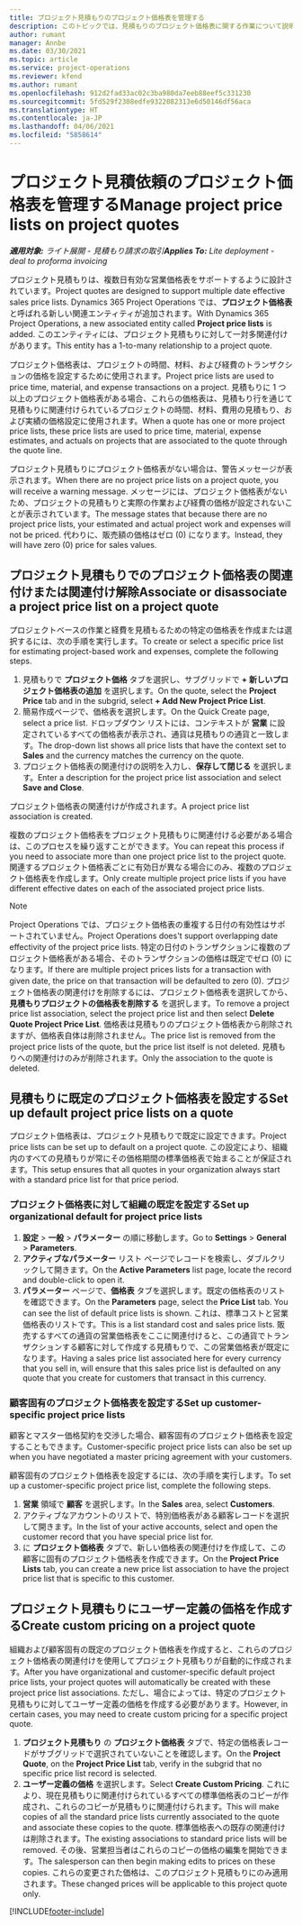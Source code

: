 ```yaml
---
title: プロジェクト見積もりのプロジェクト価格表を管理する
description: このトピックでは、見積もりのプロジェクト価格表に関する作業について説明します。
author: rumant
manager: Annbe
ms.date: 03/30/2021
ms.topic: article
ms.service: project-operations
ms.reviewer: kfend
ms.author: rumant
ms.openlocfilehash: 912d2fad33ac02c3ba980da7eeb88eef5c331230
ms.sourcegitcommit: 5fd529f2308edfe9322082313e6d50146df56aca
ms.translationtype: HT
ms.contentlocale: ja-JP
ms.lasthandoff: 04/06/2021
ms.locfileid: "5858614"
---
```

# <a name="manage-project-price-lists-on-project-quotes"></a><span data-ttu-id="64f66-103">プロジェクト見積依頼のプロジェクト価格表を管理する</span><span class="sxs-lookup"><span data-stu-id="64f66-103">Manage project price lists on project quotes</span></span> 

<span data-ttu-id="64f66-104">_**適用対象:** ライト展開 - 見積もり請求の取引_</span><span class="sxs-lookup"><span data-stu-id="64f66-104">_**Applies To:** Lite deployment - deal to proforma invoicing_</span></span>

<span data-ttu-id="64f66-105">プロジェクト見積もりは、複数日有効な営業価格表をサポートするように設計されています。</span><span class="sxs-lookup"><span data-stu-id="64f66-105">Project quotes are designed to support multiple date effective sales price lists.</span></span> <span data-ttu-id="64f66-106">Dynamics 365 Project Operations では、**プロジェクト価格表** と呼ばれる新しい関連エンティティが追加されます。</span><span class="sxs-lookup"><span data-stu-id="64f66-106">With Dynamics 365 Project Operations, a new associated entity called **Project price lists** is added.</span></span> <span data-ttu-id="64f66-107">このエンティティには、プロジェクト見積もりに対して一対多関連付けがあります。</span><span class="sxs-lookup"><span data-stu-id="64f66-107">This entity has a 1-to-many relationship to a project quote.</span></span>

<span data-ttu-id="64f66-108">プロジェクト価格表は、プロジェクトの時間、材料、および経費のトランザクションの価格を設定するために使用されます。</span><span class="sxs-lookup"><span data-stu-id="64f66-108">Project price lists are used to price time, material, and expense transactions on a project.</span></span> <span data-ttu-id="64f66-109">見積もりに 1 つ以上のプロジェクト価格表がある場合、これらの価格表は、見積もり行を通じて見積もりに関連付けられているプロジェクトの時間、材料、費用の見積もり、および実績の価格設定に使用されます。</span><span class="sxs-lookup"><span data-stu-id="64f66-109">When a quote has one or more project price lists, these price lists are used to price time, material, expense estimates, and actuals on projects that are associated to the quote through the quote line.</span></span>

<span data-ttu-id="64f66-110">プロジェクト見積もりにプロジェクト価格表がない場合は、警告メッセージが表示されます。</span><span class="sxs-lookup"><span data-stu-id="64f66-110">When there are no project price lists on a project quote, you will receive a warning message.</span></span> <span data-ttu-id="64f66-111">メッセージには、プロジェクト価格表がないため、プロジェクトの見積もりと実際の作業および経費の価格が設定されないことが表示されています。</span><span class="sxs-lookup"><span data-stu-id="64f66-111">The message states that because there are no project price lists, your estimated and actual project work and expenses will not be priced.</span></span> <span data-ttu-id="64f66-112">代わりに、販売額の価格はゼロ (0) になります。</span><span class="sxs-lookup"><span data-stu-id="64f66-112">Instead, they will have zero (0) price for sales values.</span></span>

## <a name="associate-or-disassociate-a-project-price-list-on-a-project-quote"></a><span data-ttu-id="64f66-113">プロジェクト見積もりでのプロジェクト価格表の関連付けまたは関連付け解除</span><span class="sxs-lookup"><span data-stu-id="64f66-113">Associate or disassociate a project price list on a project quote</span></span>

<span data-ttu-id="64f66-114">プロジェクトベースの作業と経費を見積もるための特定の価格表を作成または選択するには、次の手順を実行します。</span><span class="sxs-lookup"><span data-stu-id="64f66-114">To create or select a specific price list for estimating project-based work and expenses, complete the following steps.</span></span>

1. <span data-ttu-id="64f66-115">見積もりで **プロジェクト価格** タブを選択し、サブグリッドで **+ 新しいプロジェクト価格表の追加** を選択します。</span><span class="sxs-lookup"><span data-stu-id="64f66-115">On the quote, select the **Project Price** tab and in the subgrid, select **+ Add New Project Price List**.</span></span>
2. <span data-ttu-id="64f66-116">簡易作成ページで、価格表を選択します。</span><span class="sxs-lookup"><span data-stu-id="64f66-116">On the Quick Create page, select a price list.</span></span> <span data-ttu-id="64f66-117">ドロップダウン リストには、コンテキストが **営業** に設定されているすべての価格表が表示され、通貨は見積もりの通貨と一致します。</span><span class="sxs-lookup"><span data-stu-id="64f66-117">The drop-down list shows all price lists that have the context set to **Sales** and the currency matches the currency on the quote.</span></span>
4. <span data-ttu-id="64f66-118">プロジェクト価格表の関連付けの説明を入力し、**保存して閉じる** を選択します。</span><span class="sxs-lookup"><span data-stu-id="64f66-118">Enter a description for the project price list association and select **Save and Close**.</span></span>

<span data-ttu-id="64f66-119">プロジェクト価格表の関連付けが作成されます。</span><span class="sxs-lookup"><span data-stu-id="64f66-119">A project price list association is created.</span></span>

<span data-ttu-id="64f66-120">複数のプロジェクト価格表をプロジェクト見積もりに関連付ける必要がある場合は、このプロセスを繰り返すことができます。</span><span class="sxs-lookup"><span data-stu-id="64f66-120">You can repeat this process if you need to associate more than one project price list to the project quote.</span></span> <span data-ttu-id="64f66-121">関連するプロジェクト価格表ごとに有効日が異なる場合にのみ、複数のプロジェクト価格表を作成します。</span><span class="sxs-lookup"><span data-stu-id="64f66-121">Only create multiple project price lists if you have different effective dates on each of the associated project price lists.</span></span>

> [!NOTE]
> <span data-ttu-id="64f66-122">Project Operations では、プロジェクト価格表の重複する日付の有効性はサポートされていません。</span><span class="sxs-lookup"><span data-stu-id="64f66-122">Project Operations does't support overlapping date effectivity of the project price lists.</span></span> <span data-ttu-id="64f66-123">特定の日付のトランザクションに複数のプロジェクト価格表がある場合、そのトランザクションの価格は既定でゼロ (0) になります。</span><span class="sxs-lookup"><span data-stu-id="64f66-123">If there are multiple project prices lists for a transaction with given date, the price on that transaction will be defaulted to zero (0).</span></span>
<span data-ttu-id="64f66-124">プロジェクト価格表の関連付けを削除するには、プロジェクト価格表を選択してから、**見積もりプロジェクトの価格表を削除する** を選択します。</span><span class="sxs-lookup"><span data-stu-id="64f66-124">To remove a project price list association, select the project price list and then select **Delete Quote Project Price List**.</span></span> <span data-ttu-id="64f66-125">価格表は見積もりのプロジェクト価格表から削除されますが、価格表自体は削除されません。</span><span class="sxs-lookup"><span data-stu-id="64f66-125">The price list is removed from the project price lists of the quote, but the price list itself is not deleted.</span></span> <span data-ttu-id="64f66-126">見積もりへの関連付けのみが削除されます。</span><span class="sxs-lookup"><span data-stu-id="64f66-126">Only the association to the quote is deleted.</span></span>

## <a name="set-up-default-project-price-lists-on-a-quote"></a><span data-ttu-id="64f66-127">見積もりに既定のプロジェクト価格表を設定する</span><span class="sxs-lookup"><span data-stu-id="64f66-127">Set up default project price lists on a quote</span></span>

<span data-ttu-id="64f66-128">プロジェクト価格表は、プロジェクト見積もりで既定に設定できます。</span><span class="sxs-lookup"><span data-stu-id="64f66-128">Project price lists can be set up to default on a project quote.</span></span> <span data-ttu-id="64f66-129">この設定により、組織内のすべての見積もりが常にその価格期間の標準価格表で始まることが保証されます。</span><span class="sxs-lookup"><span data-stu-id="64f66-129">This setup ensures that all quotes in your organization always start with a standard price list for that price period.</span></span>

### <a name="set-up-organizational-default-for-project-price-lists"></a><span data-ttu-id="64f66-130">プロジェクト価格表に対して組織の既定を設定する</span><span class="sxs-lookup"><span data-stu-id="64f66-130">Set up organizational default for project price lists</span></span>

1. <span data-ttu-id="64f66-131">**設定** > **一般** > **パラメーター** の順に移動します。</span><span class="sxs-lookup"><span data-stu-id="64f66-131">Go to **Settings** > **General** > **Parameters**.</span></span>
2. <span data-ttu-id="64f66-132">**アクティブなパラメーター** リスト ページでレコードを検索し、ダブルクリックして開きます。</span><span class="sxs-lookup"><span data-stu-id="64f66-132">On the **Active Parameters** list page, locate the record and double-click to open it.</span></span> 
3. <span data-ttu-id="64f66-133">**パラメーター** ページで、**価格表** タブを選択します。既定の価格表のリストを確認できます。</span><span class="sxs-lookup"><span data-stu-id="64f66-133">On the **Parameters** page, select the **Price List** tab. You can see the list of default price lists is shown.</span></span> <span data-ttu-id="64f66-134">これは、標準コストと営業価格表のリストです。</span><span class="sxs-lookup"><span data-stu-id="64f66-134">This is a list standard cost and sales price lists.</span></span> <span data-ttu-id="64f66-135">販売するすべての通貨の営業価格表をここに関連付けると、この通貨でトランザクションする顧客に対して作成する見積もりで、この営業価格表が既定になります。</span><span class="sxs-lookup"><span data-stu-id="64f66-135">Having a sales price list associated here for every currency that you sell in, will ensure that this sales price list is defaulted on any quote that you create for customers that transact in this currency.</span></span>

### <a name="set-up-customer-specific-project-price-lists"></a><span data-ttu-id="64f66-136">顧客固有のプロジェクト価格表を設定する</span><span class="sxs-lookup"><span data-stu-id="64f66-136">Set up customer-specific project price lists</span></span>

<span data-ttu-id="64f66-137">顧客とマスター価格契約を交渉した場合、顧客固有のプロジェクト価格表を設定することもできます。</span><span class="sxs-lookup"><span data-stu-id="64f66-137">Customer-specific project price lists can also be set up when you have negotiated a master pricing agreement with your customers.</span></span>

<span data-ttu-id="64f66-138">顧客固有のプロジェクト価格表を設定するには、次の手順を実行します。</span><span class="sxs-lookup"><span data-stu-id="64f66-138">To set up a customer-specific project price list, complete the following steps.</span></span>

1. <span data-ttu-id="64f66-139">**営業** 領域で **顧客** を選択します。</span><span class="sxs-lookup"><span data-stu-id="64f66-139">In the **Sales** area, select **Customers**.</span></span>
2. <span data-ttu-id="64f66-140">アクティブなアカウントのリストで、特別価格表がある顧客レコードを選択して開きます。</span><span class="sxs-lookup"><span data-stu-id="64f66-140">In the list of your active accounts, select and open the customer record that you have special price list for.</span></span>
3. <span data-ttu-id="64f66-141">に **プロジェクト価格表** タブで、新しい価格表の関連付けを作成して、この顧客に固有のプロジェクト価格表を作成できます。</span><span class="sxs-lookup"><span data-stu-id="64f66-141">On the **Project Price Lists** tab, you can create a new price list association to have the project price list that is specific to this customer.</span></span>

## <a name="create-custom-pricing-on-a-project-quote"></a><span data-ttu-id="64f66-142">プロジェクト見積もりにユーザー定義の価格を作成する</span><span class="sxs-lookup"><span data-stu-id="64f66-142">Create custom pricing on a project quote</span></span>

<span data-ttu-id="64f66-143">組織および顧客固有の既定のプロジェクト価格表を作成すると、これらのプロジェクト価格表の関連付けを使用してプロジェクト見積もりが自動的に作成されます。</span><span class="sxs-lookup"><span data-stu-id="64f66-143">After you have organizational and customer-specific default project price lists, your project quotes will automatically be created with these project price list associations.</span></span> <span data-ttu-id="64f66-144">ただし、場合によっては、特定のプロジェクト見積もりに対してユーザー定義の価格を作成する必要があります。</span><span class="sxs-lookup"><span data-stu-id="64f66-144">However, in certain cases, you may need to create custom pricing for a specific project quote.</span></span> 

1. <span data-ttu-id="64f66-145">**プロジェクト見積もり** の **プロジェクト価格表** タブで、特定の価格表レコードがサブグリッドで選択されていないことを確認します。</span><span class="sxs-lookup"><span data-stu-id="64f66-145">On the **Project Quote**, on the **Project Price List** tab, verify in the subgrid that no specific price list record is selected.</span></span>
2. <span data-ttu-id="64f66-146">**ユーザー定義の価格** を選択します。</span><span class="sxs-lookup"><span data-stu-id="64f66-146">Select **Create Custom Pricing**.</span></span> <span data-ttu-id="64f66-147">これにより、現在見積もりに関連付けられているすべての標準価格表のコピーが作成され、これらのコピーが見積もりに関連付けられます。</span><span class="sxs-lookup"><span data-stu-id="64f66-147">This will make copies of all the standard price lists currently associated to the quote and associate these copies to the quote.</span></span> <span data-ttu-id="64f66-148">標準価格表への既存の関連付けは削除されます。</span><span class="sxs-lookup"><span data-stu-id="64f66-148">The existing associations to standard price lists will be removed.</span></span> <span data-ttu-id="64f66-149">その後、営業担当者はこれらのコピーの価格の編集を開始できます。</span><span class="sxs-lookup"><span data-stu-id="64f66-149">The salesperson can then begin making edits to prices on these copies.</span></span> <span data-ttu-id="64f66-150">これらの変更された価格は、このプロジェクト見積もりにのみ適用されます。</span><span class="sxs-lookup"><span data-stu-id="64f66-150">These changed prices will be applicable to this project quote only.</span></span>


[!INCLUDE[footer-include](../../includes/footer-banner.md)]

